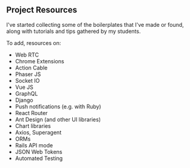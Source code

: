 ## Project Resources

I've started collecting some of the boilerplates that I've made or found, along with tutorials and tips gathered by my students.

To add, resources on:

- Web RTC
- Chrome Extensions
- Action Cable
- Phaser JS
- Socket IO
- Vue JS
- GraphQL
- Django
- Push notifications (e.g. with Ruby)
- React Router
- Ant Design (and other UI libraries)
- Chart libraries
- Axios, Superagent
- ORMs
- Rails API mode
- JSON Web Tokens
- Automated Testing